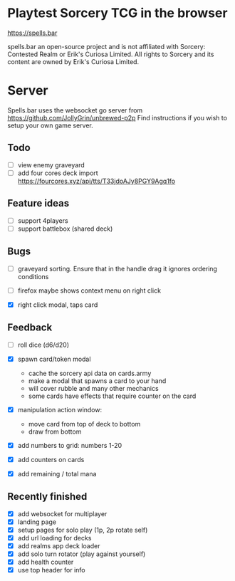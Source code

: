 # Playtest Sorcery TCG in the browser
https://spells.bar

spells.bar an open-source project and is not affiliated with Sorcery: Contested Realm or Erik's Curiosa Limited.
All rights to Sorcery and its content are owned by Erik's Curiosa Limited.

# Server
Spells.bar uses the websocket go server from https://github.com/JollyGrin/unbrewed-p2p
Find instructions if you wish to setup your own game server.


## Todo 
- [ ] view enemy graveyard
- [ ] add four cores deck import https://fourcores.xyz/api/tts/T33jdoAJy8PGY9Agq1fo

## Feature ideas
- [ ] support 4players
- [ ] support battlebox (shared deck)

## Bugs
- [ ] graveyard sorting. Ensure that in the handle drag it ignores ordering conditions
- [ ] firefox maybe shows context menu on right click
- [x] right click modal, taps card



## Feedback
- [ ] roll dice (d6/d20)
- [x] spawn card/token modal
    - cache the sorcery api data on cards.army
    - make a modal that spawns a card to your hand
    - will cover rubble and many other mechanics
    - some cards have effects that require counter on the card
- [x] manipulation action window:
    - move card from top of deck to bottom
    - draw from bottom
- [x] add numbers to grid: numbers 1-20
- [x] add counters on cards
- [x] add remaining / total mana



## Recently finished
- [x] add websocket for multiplayer
- [x] landing page
- [x] setup pages for solo play (1p, 2p rotate self)
- [x] add url loading for decks
- [x] add realms app deck loader
- [x] add solo turn rotator (play against yourself)
- [x] add health counter
- [x] use top header for info
